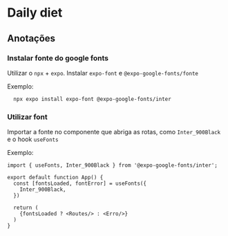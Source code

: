 # Daily diet

## Anotações

### Instalar fonte do google fonts

Utilizar o `npx` + `expo`. Instalar `expo-font` e `@expo-google-fonts/fonte`

Exemplo:

```bash
  npx expo install expo-font @expo-google-fonts/inter
```

### Utilizar font

Importar a fonte no componente que abriga as rotas, como `Inter_900Black` e o hook `useFonts`

Exemplo:

```tsx
import { useFonts, Inter_900Black } from '@expo-google-fonts/inter';

export default function App() {
  const [fontsLoaded, fontError] = useFonts({
    Inter_900Black,
  })

  return (
    {fontsLoaded ? <Routes/> : <Erro/>}
  )
}

```
